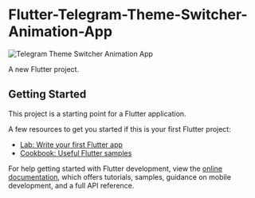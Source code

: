 # Flutter-Telegram-Theme-Switcher-Animation-App

![Telegram Theme Switcher Animation App](https://github.com/nobelleon/Flutter-Telegram-Theme-Switcher-Animation-App/assets/76748114/d0043706-084a-4638-a399-1ac9a261bdab)
 
A new Flutter project.  

## Getting Started

This project is a starting point for a Flutter application.

A few resources to get you started if this is your first Flutter project:

- [Lab: Write your first Flutter app](https://docs.flutter.dev/get-started/codelab)
- [Cookbook: Useful Flutter samples](https://docs.flutter.dev/cookbook)

For help getting started with Flutter development, view the
[online documentation](https://docs.flutter.dev/), which offers tutorials,
samples, guidance on mobile development, and a full API reference.
